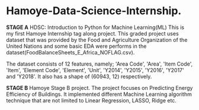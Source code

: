 # Hamoye-Data-Science-Internship.
**STAGE A**
HDSC: Introduction to Python for Machine Learning(ML)
This is my first Hamoye Internship tag along project. This graded project uses dataset that was provided by the Food and Agriculture Organization of the United Nations and some basic EDA were performs in the dataset(FoodBalanceSheets_E_Africa_NOFLAG.csv).

The dataset consists of 12 features, namely; 'Area Code', 'Area', 'Item Code', 'Item', 'Element Code', 'Element', 'Unit', 'Y2014', 'Y2015', 'Y2016', 'Y2017' and 'Y2018'. It also has a shape of (60943, 12) respectively.


**STAGE B**
Hamoye Stage B project. The project focuses on Predicting Energy Efficiency of Buildings. It implemented different Machine Learning algorithm technique that are not limited to Linear Regression, LASSO, Ridge etc.
